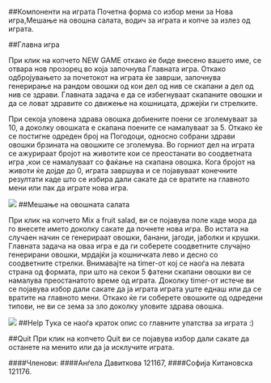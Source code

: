 ##Компоненти на играта
 Почетна форма со избор мени за Нова игра,Мешање на овошна салата, водич за играта и копче за излез од играта.

##Главна игра 


 При клик на копчето NEW GAME откако ќе биде внесено вашето име, се отвара нов прозорец во која започнува Главната игра. Откако одбројувањето за почетокот на играта ќе заврши, започнува генерирање на рандом овошки од кои дел од нив се скапани а дел од нив се здрави. Главната задача е да се избегнуваат скапаните овошки и да се ловат здравите со движење на кошницата, држејќи ги стрелките.

 При секоја уловена здрава овошка добиените поени се зголемуваат за 10, а доколку овошката е скапана поените се намалуваат за 5. Откако ќе се постигне одреден број на Погодоци, односно собрани здрави овошки брзината на овошките се зголемува. Во горниот дел на играта се ажурираат бројот на животите кои се преостанати во соодветната игра ,кои се намалуваат со фаќање на скапана овошка. Кога бројот на животи ќе дојде до 0, играта завршува и се појавуваат конечните резултати каде што се избира дали сакате да се вратите на главното мени или пак да играте нова игра.
 
<img src ="http://imgur.com/mPT6lcy.png"/>
##Мешање на овошната салата

 При клик на копчето Mix a fruit salad, ви се појавува поле каде мора да го внесете името доколку сакате да почнете нова игра. Во истата на случаен начин се генерираат овошки, банани, јагоди, јаболки и крушки. Главната задача на оваа игра е да ги соберете соодветните случајно генерирани овошки, мрдајќи ја кошничката лево и десно со соодветните стрелки. Внимавајте на timer-от кој се наоѓа на левата страна од формата, при што на секои 5 фатени скапани овошки ви се намалува преостанатото време од играта.  Доколку timer-от истече ви се појавува избор дали сакате да ја играта играта уште еднаш или да се вратите на главното мени. Откако ќе ги соберете овошките од одредени типови, не ви се зема за зло доколку уловите здрава овошка.

<img src ="http://imgur.com/9d3NyCP.png"/>
##Help
 Tука се наоѓа краток опис со главните упатства за играта :)

##Quit
 При клик на копчето Quit ви се појавува избор дали сакате да останете на менито или да ја исклучите играта.
 
####Членови:
####Анѓела Давиткова 121167,
####Софија Китановска 121176.
